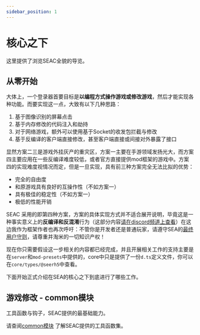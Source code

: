 ```yaml
---
sidebar_position: 1
---
```


# 核心之下

这里提供了浏览SEAC全貌的导览。

## 从零开始

大体上，一个登录器首要目标是**以编程方式操作游戏或修改游戏**，然后才能实现各种功能。而要实现这一点，大致有以下几种思路：

1. 基于图像识别的屏幕点击
2. 基于内存修改的代码注入和劫持
3. 对于网络游戏，额外可以使用基于Socket的收发包拦截与修改
4. 基于反编译的客户端直接修改，甚至客户端直接或间接对外暴露了接口

显然方案二三是游戏外挂灰产的重灾区，方案一主要在手游领域发扬光大，而方案四主要应用在一些反编译难度较低，或者官方直接提供mod框架的游戏中。方案四的实现难度视情况而定，但是一旦实现，具有前三种方案完全无法比拟的优势：

- 完全的自由度
- 和原游戏具有良好的互操作性（不如方案一）
- 具有极佳的稳定性（不如方案一）
- 极低的性能开销

SEAC 采用的即第四种方案，方案的具体实现方式并不适合展开说明，毕竟这是一种事实意义上的**反编译和反混淆**行为（这部分内容[请在discord频道上查看](./404)）在这边我作为框架作者也再次呼吁：不管你是开发者还是普通玩家，请遵守SEA的[最终用户守则](./404)，请尊重并淘米的一切知识产权！

现在你只需要假设这一步相关的内容都已经完成，并且开展相关工作的支持主要是在`server`和`mod-presets`中提供的，core中只是提供了一份`d.ts`定义文件，你可以在`core/types/@seerh5`中查看。

下面开始正式介绍在SEA的核心之下到底进行了哪些工作。

## 游戏修改 - common模块

工具函数与钩子，SEAC提供的最基础能力。

请查阅[common模块](./common) 了解SEAC提供的工具函数集。